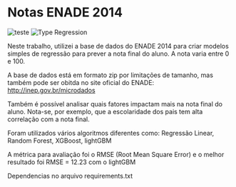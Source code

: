 # Notas ENADE 2014

![teste](https://img.shields.io/badge/Type-Beginner-success)
![Type Regression](https://img.shields.io/badge/Type-Regression-yellow.svg)

Neste trabalho, utilizei a base de dados do ENADE 2014 para criar modelos simples de regressão para prever a nota final do aluno. A nota varia entre 0 e 100.

A base de dados está em formato zip por limitações de tamanho, mas também pode ser obitda no site oficial do ENADE: http://inep.gov.br/microdados

Também é possível analisar quais fatores impactam mais na nota final do aluno. Nota-se, por exemplo, que a escolaridade dos pais tem alta correlação com a nota final.

Foram utilizados vários algoritmos diferentes como: Regressão Linear, Random Forest, XGBoost, lightGBM

A métrica para avaliação foi o RMSE (Root Mean Square Error) e o melhor resultado foi RMSE = 12.23 com o lightGBM




 Dependencias no arquivo requirements.txt
